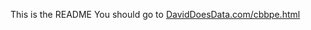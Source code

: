 This is the README You should go to [DavidDoesData.com/cbbpe.html]("https://DavidDoesData.com/cbbpe.html")